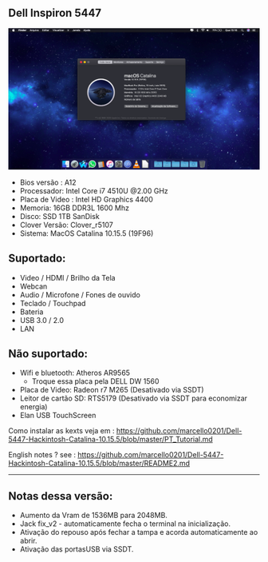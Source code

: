 ## Dell Inspiron 5447

![Screenshot](https://github.com/marcello0201/Dell-5447-Hackintosh-Catalina-10.15.5/blob/master/Bios%20setings/MacOS.png)

- Bios versão :  A12
- Processador: Intel Core i7 4510U @2.00 GHz
- Placa de Video : Intel HD  Graphics 4400
- Memoria: 16GB DDR3L 1600 Mhz
- Disco: SSD 1TB SanDisk
- Clover Versão: Clover_r5107 
- Sistema:  MacOS Catalina 10.15.5 (19F96)

## Suportado:

- Video / HDMI / Brilho da Tela
- Webcan
- Audio / Microfone / Fones de ouvido
- Teclado / Touchpad 
- Bateria
- USB 3.0 / 2.0
- LAN

## Não suportado:

- Wifi e bluetooth: Atheros AR9565
    - Troque essa placa pela  DELL DW 1560
- Placa de Video: Radeon r7 M265 (Desativado via SSDT) 
- Leitor de cartão SD: RTS5179 (Desativado  via SSDT para economizar energia) 
- Elan USB TouchScreen

Como instalar as kexts veja em : https://github.com/marcello0201/Dell-5447-Hackintosh-Catalina-10.15.5/blob/master/PT_Tutorial.md

English notes ? see : https://github.com/marcello0201/Dell-5447-Hackintosh-Catalina-10.15.5/blob/master/README2.md

-------------------
## Notas dessa versão:
- Aumento da Vram  de 1536MB para 2048MB.
- Jack fix_v2 - automaticamente fecha o terminal na inicialização.
- Ativação do repouso após fechar a tampa e acorda automaticamente ao abrir.
- Ativação das portasUSB via SSDT.
